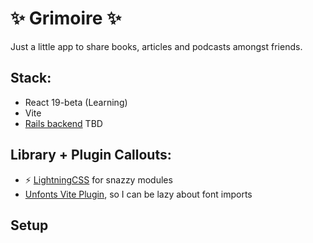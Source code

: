 # ✨ Grimoire ✨

 Just a little app to share books, articles and podcasts amongst friends.

## Stack:
- React 19-beta (Learning)
- Vite
- [Rails backend]() TBD

## Library + Plugin Callouts:
- ⚡ [LightningCSS](https://lightningcss.dev/) for snazzy modules
- [Unfonts Vite Plugin](https://github.com/cssninjaStudio/unplugin-fonts), so I can be lazy about font imports

## Setup


